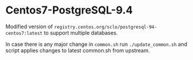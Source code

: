Centos7-PostgreSQL-9.4
======================

Modified version of `registry.centos.org/sclo/postgresql-94-centos7:latest` to support multiple databases.

In case there is any major change in `common.sh` run `./update_common.sh` and script applies changes to latest common.sh from upstream.
